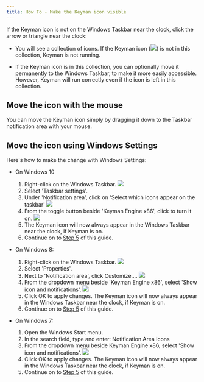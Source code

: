 ```yaml
---
title: How To - Make the Keyman icon visible
---
```


If the Keyman icon is not on the Windows Taskbar near the clock, click
the arrow or triangle near the clock:

-   You will see a collection of icons. If the Keyman icon
    (![](../desktop_images/icon-keyman.png)) is not in this collection,
    Keyman is not running.

-   If the Keyman icon is in this collection, you can optionally
    move it permanently to the Windows Taskbar, to make it more
    easily accessible. However, Keyman will run correctly even if
    the icon is left in this collection.

## Move the icon with the mouse

You can move the Keyman icon simply by dragging it down to the Taskbar
notification area with your mouse.

## Move the icon using Windows Settings

Here's how to make the change with Windows Settings:

-   On Windows 10

    1.  Right-click on the Windows Taskbar.
        ![](../desktop_images/win10-taskbar1.png)
    2.  Select 'Taskbar settings'.
    3.  Under 'Notification area', click on 'Select which icons
        appear on the taskbar'
        ![](../desktop_images/win10-taskbar2.png)
    4.  From the toggle button beside 'Keyman
        Engine x86', click to turn it on.
        ![](../desktop_images/win10-taskbar3.png)
    5.  The Keyman icon will now always appear in the Windows
        Taskbar near the clock, if Keyman is on.
    6.  Continue on to [Step 5](#tutorial_step5) of this guide.

-   On Windows 8:

    1.  Right-click on the Windows Taskbar.
        ![](../desktop_images/win8-taskbar1.png)
    2.  Select 'Properties'.
    3.  Next to 'Notification area', click Customize….
        ![](../desktop_images/win8-taskbar2.png)
    4.  From the dropdown menu beside 'Keyman
        Engine x86', select 'Show icon and notifications'.
        ![](../desktop_images/win8-taskbar3.png)
    5.  Click OK to apply changes. The Keyman icon will now always
        appear in the Windows Taskbar near the clock, if Keyman is
        on.
    6.  Continue on to [Step 5](#tutorial_step5) of this guide.

-   On Windows 7:

    1.  Open the Windows Start menu.
    2.  In the search field, type and enter: Notification Area Icons
    3.  From the dropdown menu beside Keyman
        Engine x86, select 'Show icon and notifications'.
        ![](../desktop_images/7-taskbar.png)
    4.  Click OK to apply changes. The Keyman icon will now always
        appear in the Windows Taskbar near the clock, if Keyman is
        on.
    5.  Continue on to [Step 5](#tutorial_step5) of this guide.